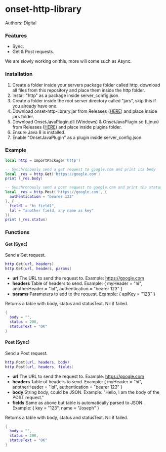 # onset-http-library
Authors: Digital

### Features
* Sync.
* Get & Post requests.

We are slowly working on this, more will come such as Async.

### Installation
1. Create a folder inside your servers package folder called http, download all files from this repository and place them inside the http folder.
1. Install "http" as a package inside server_config.json.
1. Create a folder inside the root server directory called "jars", skip this if you already have one.
1. Download onset-http-library.jar from Releases ([HERE](https://github.com/dig/onset-http-library/releases)) and place inside jars folder.
1. Download OnsetJavaPlugin.dll (Windows) & OnsetJavaPlugin.so (Linux) from Releases ([HERE](https://github.com/dig/onset-http-library/releases)) and place inside plugins folder.
1. Ensure Java 8 is installed.
1. Enable "OnsetJavaPlugin" as a plugin inside server_config.json.

### Example
```lua
local http = ImportPackage('http')

-- Synchronously send a get request to google.com and print its body
local _res = http.Get('https://google.com')
print (_res.body)

-- Synchronously send a post request to google.com and print the status code
local _res = http.Post('https://google.com', {
  authentication = "bearer 123"
}, {
  field1 = "hi field1",
  lol = "another field, any name as key"
})
print (_res.status)
```

### Functions
#### Get (Sync)
Send a Get request.
```lua
http.Get(url, headers)
http.Get(url, headers, params)
```
* **url** The URL to send the request to. Example: https://google.com
* **headers** Table of headers to send. Example: { myHeader = "hi", anotherHeader = "lol", authentication = "bearer 123" }
* **params** Parameters to add to the request. Example: { apiKey = "123" }

Returns a table with body, status and statusText. Nil if failed.
```lua
{
  body = "",
  status = 200,
  statusText = "OK"
}
```

#### Post (Sync)
Send a Post request.
```lua
http.Post(url, headers, body)
http.Post(url, headers, fields)
```
* **url** The URL to send the request to. Example: https://google.com
* **headers** Table of headers to send. Example: { myHeader = "hi", anotherHeader = "lol", authentication = "bearer 123" }
* **body** String body, could be JSON. Example: "Hello, I am the body of the POST request."
* **fields** Same as above but table is automatically parsed to JSON. Example: { key = "123", name = "Joseph" }

Returns a table with body, status and statusText. Nil if failed.
```lua
{
  body = "",
  status = 200,
  statusText = "OK"
}
```
